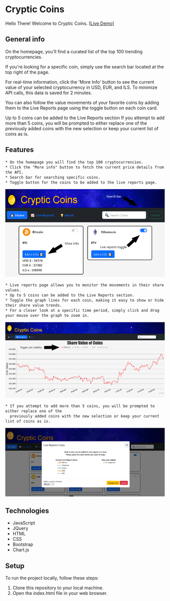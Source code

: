 # Cryptic Coins

Hello There! Welcome to Cryptic Coins. [[Live Demo](https://www.cryptic-coins.com/)]

## General info

On the homepage, you'll find a curated list of the top 100 trending cryptocurrencies.

If you're looking for a specific coin, simply use the search bar located at the top right of the page.

For real-time information, click the 'More Info' button to see the current value of your selected cryptocurrency in USD, EUR, and ILS. To minimize API calls, this data is saved for 2 minutes.

You can also follow the value movements of your favorite coins by adding them to the Live Reports page using the toggle button on each coin card.

Up to 5 coins can be added to the Live Reports section If you attempt to add more than 5 coins, you will be prompted to either replace one of the previously added coins with the new selection or keep your current list of coins as is.

## Features

    * On the homepage you will find the top 100 cryptocurrencies.
    * Click the "More info" button to fetch the current price details from the API.
    * Search bar for searching specific coins.
    * Toggle button for the coins to be added to the live reports page.

![Homepage](img/aboutHomePage.png)

    * Live reports page allows you to monitor the movements in their share values.
    * Up to 5 coins can be added to the Live Reports section.
    * Toggle the graph lines for each coin, making it easy to show or hide their share value trends.
    * For a closer look at a specific time period, simply click and drag your mouse over the graph to zoom in.

![Live Reports](img/aboutLiveReports.PNG)

    * If you attempt to add more than 5 coins, you will be prompted to either replace one of the
      previously added coins with the new selection or keep your current list of coins as is.

![Modal](img/aboutModal.PNG)

## Technologies

- JavaScript
- JQuery
- HTML
- CSS
- Bootstrap
- Chart.js

## Setup

To run the project locally, follow these steps:

1.  Clone this repository to your local machine.
2.  Open the index.html file in your web browser.
